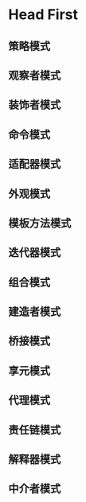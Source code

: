 # Head First

## 策略模式

## 观察者模式

## 装饰者模式

## 命令模式

## 适配器模式

## 外观模式

## 模板方法模式

## 迭代器模式

## 组合模式

## 建造者模式

## 桥接模式

## 享元模式

## 代理模式

## 责任链模式

## 解释器模式

## 中介者模式
